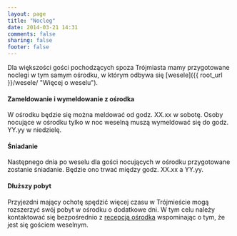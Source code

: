 ```yaml
---
layout: page
title: "Nocleg"
date: 2014-03-21 14:31
comments: false
sharing: false
footer: false
---
```


Dla większości gości pochodzących spoza Trójmiasta mamy przygotowane noclegi
w tym samym ośrodku, w którym odbywa się [wesele]({{ root_url }}/wesele/
"Więcej o weselu").

#### Zameldowanie i wymeldowanie z ośrodka
W ośrodku będzie się można meldować od godz. XX.xx w sobotę. Osoby nocujące
w ośrodku tylko w noc weselną muszą wymeldować się do godz. YY.yy w
niedzielę.

#### Śniadanie
Następnego dnia po weselu dla gości nocujących w ośrodku przygotowane
zostanie śniadanie. Będzie ono trwać między godz. XX.xx a YY.yy.

#### Dłuższy pobyt
Przyjezdni mający ochotę spędzić więcej czasu w Trójmieście mogą rozszerzyć
swój pobyt w ośrodku o dodatkowe dni. W tym celu należy kontaktować się
bezpośrednio z [recepcją ośrodka](http://csr.pg.gda.pl/ "Strona ośrodka")
wspominając o tym, że jest się gościem weselnym.
